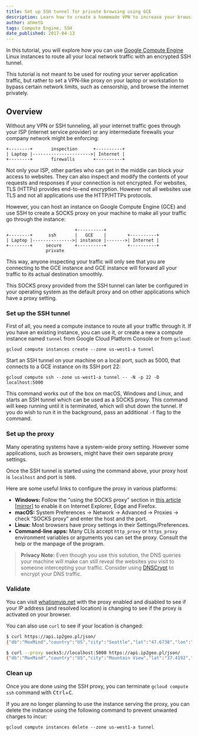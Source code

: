 ```yaml
---
title: Set up SSH tunnel for private browsing using GCE
description: Learn how to create a homemade VPN to increase your browsing privacy through SSH tunneling.
author: ahmetb
tags: Compute Engine, SSH
date_published: 2017-04-13
---
```



In this tutorial, you will explore how you can use [Google Compute Engine][gce]
Linux instances to route all your local network traffic with an encrypted SSH
tunnel.

This tutorial is not meant to be used for routing your server application
traffic, but rather to set a VPN-like proxy on your laptop or workstation to
bypass certain network limits, such as censorship, and browse the internet
privately.

## Overview

Without any VPN or SSH tunneling, all your internet traffic goes through your
ISP (internet service provider) or any intermediate firewalls your company
network might be enforcing:

```
+--------+       inspection      +----------+
| Laptop |---------------------->| Internet |
+--------+       firewalls       +----------+
```

Not only your ISP, other parties who can get in the middle can block your
access to websites. They can also inspect and modify the contents of your
requests and responses if your connection is not encrypted. For websites, TLS
(HTTPs) provides end-to-end encryption. However not all websites use TLS and
not all applications use the HTTP/HTTPs protocols.

However, you can host an instance on Google Compute Engine (GCE) and use SSH to
create a SOCKS proxy on your machine to make all your traffic go through the
instance:

```
                          +----------+
+--------+      ssh       |   GCE    |        +----------+
| Laptop |--------------->| instance |------->| Internet |
+--------+     secure     +----------+        +----------+
               private
```

This way, anyone inspecting your traffic will only see that you are connecting
to the GCE instance and GCE instance will forward all your traffic to its actual
destination smoothly.

This SOCKS proxy provided from the SSH tunnel can later be configured in your
operating system as the default proxy and on other applications which have a
proxy setting.

### Set up the SSH tunnel

First of all, you need a compute instance to route all your traffic through it.
If you have an existing instance, you can use it, or create a new a compute
instance named `tunnel` from Google Cloud Platform Console or from `gcloud`:

    gcloud compute instances create --zone us-west1-a tunnel

Start an SSH tunnel on your machine on a local port, such as 5000, that
connects to a GCE instance on its SSH port 22:

    gcloud compute ssh --zone us-west1-a tunnel -- -N -p 22 -D localhost:5000

This command works out of the box on macOS, Windows and Linux, and starts an
SSH tunnel which can be used as a SOCKS proxy. This command will keep running
until it is terminated, which will shut down the tunnel. If you do wish to run
it in the background, pass an additional `-f` flag to the command.

### Set up the proxy

Many operating systems have a system-wide proxy setting. However some
applications, such as browsers, might have their own separate proxy settings.

Once the SSH tunnel is started using the command above, your proxy host is
`localhost` and port is `5000`.

Here are some useful links to configure the proxy in various platforms:

- **Windows:** Follow the “using the SOCKS proxy” section in [this article][win]
  [[mirror][win-a]] to enable it on Internet Explorer, Edge and Firefox.
- **macOS:** System Preferences &rarr; Network &rarr; Advanced &rarr; Proxies
  &rarr; check “SOCKS proxy” and enter the host and the port.
- **Linux:** Most browsers have proxy settings in their Settings/Preferences.
- **Command-line apps:** Many CLIs accept `http_proxy` or `https_proxy`
  environment variables or arguments you can set the proxy. Consult the help or
  the manpage of the program.

> **Privacy Note:** Even though you use this solution, the DNS queries your
> machine will make can still reveal the websites you visit to someone
> intercepting your traffic. Consider using [DNSCrypt] to encrypt your DNS
> traffic.

### Validate

You can visit [whatismyip.net](https://www.whatismyip.net/) with the proxy
enabled and disabled to see if your IP address (and resolved location) is
changing to see if the proxy is activated on your browser.

You can also use `curl` to see if your location is changed:

```sh
$ curl https://api.ip2geo.pl/json/
{"db":"MaxMind","country":"US","city":"Seattle","lat":"47.6738","lon":"-122.3419"}

$ curl --proxy socks5://localhost:5000 https://api.ip2geo.pl/json/
{"db":"MaxMind","country":"US","city":"Mountain View","lat":"37.4192","lon":"-122.0574"}
```

### Clean up

Once you are done using the SSH proxy, you can terminate `gcloud compute ssh`
command with <kbd>Ctrl</kbd>+<kbd>C</kbd>.

If you are no longer planning to use the instance serving the proxy, you can
delete the instance using the following command to prevent unwanted charges to
incur:

    gcloud compute instances delete --zone us-west1-a tunnel

[gce]: https://cloud.google.com/compute/
[win]: https://www.ocf.berkeley.edu/~xuanluo/sshproxywin.html
[win-a]: https://web.archive.org/web/20160609073255/https://www.ocf.berkeley.edu/~xuanluo/sshproxywin.html
[DNSCrypt]: https://dnscrypt.org/
